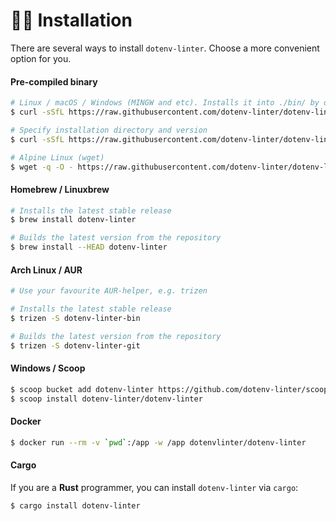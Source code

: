 # 👨‍💻 Installation

There are several ways to install `dotenv-linter`. Choose a more convenient option for you.

#### Pre-compiled binary

```bash
# Linux / macOS / Windows (MINGW and etc). Installs it into ./bin/ by default
$ curl -sSfL https://raw.githubusercontent.com/dotenv-linter/dotenv-linter/master/install.sh | sh -s

# Specify installation directory and version
$ curl -sSfL https://raw.githubusercontent.com/dotenv-linter/dotenv-linter/master/install.sh | sh -s -- -b usr/local/bin v2.0.0

# Alpine Linux (wget)
$ wget -q -O - https://raw.githubusercontent.com/dotenv-linter/dotenv-linter/master/install.sh | sh -s
```

#### Homebrew / Linuxbrew

```bash
# Installs the latest stable release
$ brew install dotenv-linter

# Builds the latest version from the repository
$ brew install --HEAD dotenv-linter
```

#### Arch Linux / AUR

```bash
# Use your favourite AUR-helper, e.g. trizen

# Installs the latest stable release
$ trizen -S dotenv-linter-bin

# Builds the latest version from the repository
$ trizen -S dotenv-linter-git
```

#### Windows / Scoop

```bash
$ scoop bucket add dotenv-linter https://github.com/dotenv-linter/scoop.git
$ scoop install dotenv-linter/dotenv-linter
````

#### Docker

```bash
$ docker run --rm -v `pwd`:/app -w /app dotenvlinter/dotenv-linter
```

#### Cargo

If you are a **Rust** programmer, you can install `dotenv-linter` via `cargo`:

```bash
$ cargo install dotenv-linter
```
